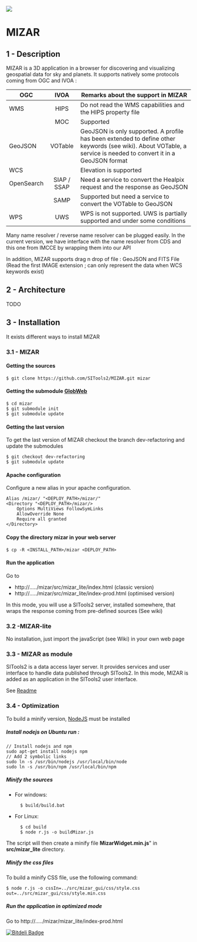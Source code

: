 ![](src/mizar_gui/css/images/mizar.png)

# MIZAR

## 1 - Description
MIZAR is a 3D application in a browser for discovering and visualizing geospatial data for sky and planets. It supports natively some protocols coming from OGC and IVOA :

| OGC           | IVOA          | Remarks about the support in MIZAR                          |
| ------------- |:-------------:| ----------------------------------------------------------- |
| WMS           | HIPS          | Do not read the WMS capabilities and the HIPS property file |
|               | MOC           | Supported                                                   |
| GeoJSON       | VOTable       | GeoJSON is only supported. A profile has been extended to define other keywords (see wiki). About VOTable, a service is needed to convert it in a GeoJSON format|
| WCS           |               | Elevation is supported                                      |
| OpenSearch    | SIAP / SSAP   | Need a service to convert the Healpix request and the response as GeoJSON |
|               | SAMP          | Supported but need a service to convert the VOTable to GeoJSON |
| WPS           | UWS           | WPS is not supported. UWS is partially supported and under some conditions |

Many name resolver / reverse name resolver can be plugged easily. In the current version, we have interface with the name resolver from CDS and this one from IMCCE by wrapping them into our API

In addition, MIZAR supports drag n drop of file : GeoJSON and FITS File (Read the first IMAGE extension ; can only represent the data when WCS keywords exist)

## 2 - Architecture

TODO

## 3 - Installation

It exists different ways to install MIZAR

### 3.1 - MIZAR

#### Getting the sources

	$ git clone https://github.com/SITools2/MIZAR.git mizar
  
#### Getting the submodule [GlobWeb](https://github.com/TPZF/GlobWeb)
  	
	$ cd mizar
  	$ git submodule init
  	$ git submodule update

#### Getting the last version

To get the last version of MIZAR checkout the branch dev-refactoring and update the submodules

	$ git checkout dev-refactoring
	$ git submodule update
  	
#### Apache configuration

Configure a new alias in your apache configuration. 

	Alias /mizar/ "<DEPLOY_PATH>/mizar/"
    <Directory "<DEPLOY_PATH>/mizar/>
		Options MultiViews FollowSymLinks
		AllowOverride None
        Require all granted
    </Directory>


#### Copy the directory mizar in your web server
  	$ cp -R <INSTALL_PATH>/mizar <DEPLOY_PATH>

#### Run the application
  Go to 

* http://...../mizar/src/mizar_lite/index.html (classic version)
* http://...../mizar/src/mizar_lite/index-prod.html (optimised version)

In this mode, you will use a SITools2 server, installed somewhere,  that wraps the response coming from pre-defined sources (See wiki)

### 3.2 -MIZAR-lite
No installation, just import the javaScript (see Wiki) in your own web page

### 3.3 - MIZAR as module
SITools2 is a data access layer server. It provides services and user interface to handle data published through SITools2. In this mode, MIZAR is added as an application in the SITools2 user interface. 

See [Readme](contrib/SITools2V3_Module/README-Modules-Sitools2-V3.md)

### 3.4 - Optimization
To build a minify version, [NodeJS](http://nodejs.org/download/) must be installed

##### Install nodejs on Ubuntu run :

	// Install nodejs and npm
	sudo apt-get install nodejs npm
	// Add 2 symbolic links
	sudo ln -s /usr/bin/nodejs /usr/local/bin/node
	sudo ln -s /usr/bin/npm /usr/local/bin/npm

##### Minify the sources

* For windows: 

		$ build/build.bat 

* For Linux:

		$ cd build
		$ node r.js -o buildMizar.js

 
The script will then create a minify file **MizarWidget.min.js**" in **src/mizar_lite** directory.

##### Minify the css files
To build a minify CSS file, use the following command:

	$ node r.js -o cssIn=../src/mizar_gui/css/style.css out=../src/mizar_gui/css/style.min.css

##### Run the application in optimized mode
  Go to http://...../mizar/mizar_lite/index-prod.html

[![Bitdeli Badge](https://d2weczhvl823v0.cloudfront.net/SITools2/mizar/trend.png)](https://bitdeli.com/free "Bitdeli Badge")

